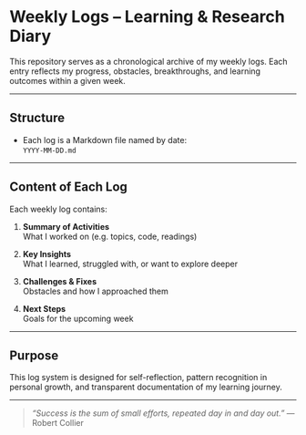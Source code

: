 # Weekly Logs – Learning & Research Diary

This repository serves as a chronological archive of my weekly logs. Each entry reflects my progress, obstacles, breakthroughs, and learning outcomes within a given week.

---

## Structure

- Each log is a Markdown file named by date:  
  `YYYY-MM-DD.md`
---

## Content of Each Log

Each weekly log contains:

1. **Summary of Activities**  
   What I worked on (e.g. topics, code, readings)

2. **Key Insights**  
   What I learned, struggled with, or want to explore deeper

3. **Challenges & Fixes**  
   Obstacles and how I approached them

4. **Next Steps**  
   Goals for the upcoming week

---

## Purpose

This log system is designed for self-reflection, pattern recognition in personal growth, and transparent documentation of my learning journey.

---

> _“Success is the sum of small efforts, repeated day in and day out.”_ — Robert Collier
